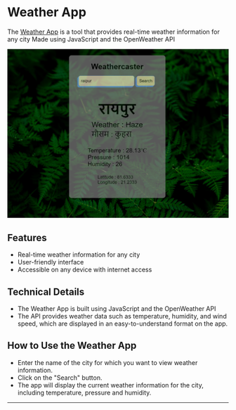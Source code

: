 # Weather App 
The [Weather App](https://hokagecv.github.io/Weather-App/) is a tool that provides real-time weather information for any city
Made using JavaScript and the OpenWeather API

![Weather App Image](./images/weather_app.png)

## Features
- Real-time weather information for any city
- User-friendly interface
- Accessible on any device with internet access

## Technical Details
- The Weather App is built using JavaScript and the OpenWeather API
- The API provides weather data such as temperature, humidity, and wind speed, which are displayed in an easy-to-understand format on the app.

## How to Use the Weather App
- Enter the name of the city for which you want to view weather information.
- Click on the "Search" button.
- The app will display the current weather information for the city, including temperature, pressure and humidity.
---
